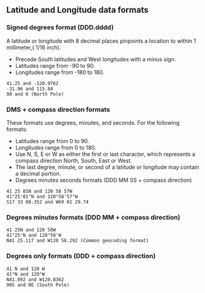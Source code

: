 ## Latitude and Longitude data formats


### Signed degrees format (DDD.dddd)

A latitude or longitude with 8 decimal places pinpoints a location to within 1 millimeter,( 1/16 inch).

* Precede South latitudes and West longitudes with a minus sign.
* Latitudes range from -90 to 90.
* Longitudes range from -180 to 180.

```
41.25 and -120.9762
-31.96 and 115.84
90 and 0 (North Pole)
```

### DMS + compass direction formats

These formats use degrees, minutes, and seconds. For the following formats:
* Latitudes range from 0 to 90.
* Longitudes range from 0 to 180.
* Use N, S, E or W as either the first or last character, which represents a compass direction North, South, East or West.
* The last degree, minute, or second of a latitude or longitude may contain a decimal portion.
* Degrees minutes seconds formats (DDD MM SS + compass direction)

```
41 25 01N and 120 58 57W
41°25'01"N and 120°58'57"W
S17 33 08.352 and W69 01 29.74
```
### Degrees minutes formats (DDD MM + compass direction)

```
41 25N and 120 58W
41°25'N and 120°58'W
N41 25.117 and W120 58.292 (Common geocoding format)
```

### Degrees only formats (DDD + compass direction)

```
41 N and 120 W
41°N and 120°W
N41.092 and W120.8362
90S and 0E (South Pole)
```
